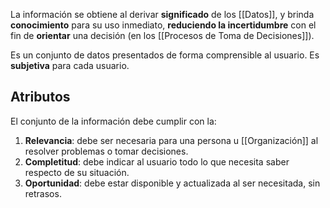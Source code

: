 La información se obtiene al derivar **significado** de los [[Datos]], y brinda **conocimiento** para su uso inmediato, **reduciendo la incertidumbre** con el fin de **orientar** una decisión (en los [[Procesos de Toma de Decisiones]]).

Es un conjunto de datos presentados de forma comprensible al usuario. Es **subjetiva** para cada usuario.

## Atributos

El conjunto de la información debe cumplir con la:

1. **Relevancia**: debe ser necesaria para una persona u [[Organización]] al resolver problemas o tomar decisiones.
2. **Completitud**: debe indicar al usuario todo lo que necesita saber respecto de su situación.
3. **Oportunidad**: debe estar disponible y actualizada al ser necesitada, sin retrasos.
